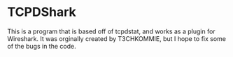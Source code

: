 TCPDShark
=========

This is a program that is based off of tcpdstat, and works as a plugin for Wireshark. It was orginally created by T3CHKOMMIE, but I hope to fix some of the bugs in the code. 
